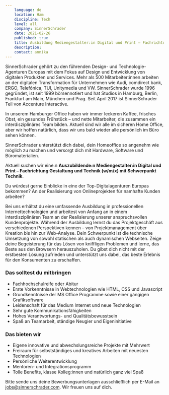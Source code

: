 ```yaml
---
    language: de
    location: Ham
    discipline: Tech
    level: all
    company: SinnerSchrader 
    date: 2021-02-26
    published: true
    title: Ausbildung Mediengestalter:in Digital und Print – Fachrichtung Gestaltung und Technik mit Schwerpunkt Technik
    description: 
    contact: annika
---
```


SinnerSchrader gehört zu den führenden Design- und Technologie-Agenturen Europas mit dem Fokus auf Design und Entwicklung von digitalen Produkten und Services. Mehr als 500 Mitarbeiter:innen arbeiten an der digitalen Transformation für Unternehmen wie Audi, comdirect bank, ERGO, Telefónica, TUI, Unitymedia und VW. SinnerSchrader wurde 1996 gegründet, ist seit 1999 börsennotiert und hat Studios in Hamburg, Berlin, Frankfurt am Main, München und Prag. Seit April 2017 ist SinnerSchrader Teil von Accenture Interactive.

In unserem Hamburger Office haben wir immer leckeren Kaffee, frisches Obst, ein gesundes Frühstück – und nette Mitarbeiter, die zusammen ein interdisziplinäres Team bilden. Aktuell sind wir alle im sicheren Home Office, aber wir hoffen natürlich, dass wir uns bald wieder alle persönlich im Büro sehen können. 

SinnerSchrader unterstützt dich dabei, dein Homeoffice so angenehm wie möglich zu machen und versorgt dich mit Hardware, Software und Büromaterialien.

Aktuell suchen wir eine:n **Auszubildende:n Mediengestalter:in Digital und Print – Fachrichtung Gestaltung und Technik (w/m/x) mit Schwerpunkt Technik**.

Du würdest gerne Einblicke in eine der Top-Digitalagenturen Europas bekommen? An der Realisierung von Onlineprojekten für namhafte Kunden arbeiten?

Bei uns erhältst du eine umfassende Ausbildung in professionellen Internettechnologien und arbeitest von Anfang an in einem interdisziplinären Team an der Realisierung unserer anspruchsvollen Kundenprojekte. Während der Ausbildung lernst du das Projektgeschäft aus verschiedenen Perspektiven kennen – von Projektmanagement über Kreation bis hin zur Web-Analyse. Dein Schwerpunkt ist die technische Umsetzung von sowohl statischen als auch dynamischen Webseiten. Zeige deine Begeisterung für das Lösen von kniffligen Problemen und lerne, das Beste aus den Browsern herauszuholen. Du gibst dich nicht mit der erstbesten Lösung zufrieden und unterstützt uns dabei, das beste Erlebnis für den Konsumenten zu erschaffen.

### Das solltest du mitbringen

- Fachhochschulreife oder Abitur
- Erste Vorkenntnisse in Webtechnologien wie HTML, CSS und Javascript
- Grundkenntnisse der MS Office Programme sowie einer gängigen Grafiksoftware
- Leidenschaft für das Medium Internet und neue Technologien
- Sehr gute Kommunikationsfähigkeiten
- Hohes Verantwortungs- und Qualitätsbewusstsein
- Spaß an Teamarbeit, ständige Neugier und Eigeninitiative

### Das bieten wir

- Eigene innovative und abwechslungsreiche Projekte mit Mehrwert
- Freiraum für selbstständiges und kreatives Arbeiten mit neuesten Technologien
- Persönliche Weiterentwicklung
- Mentoren- und Integrationsprogramm
- Tolle Benefits, klasse Kolleg:innen und natürlich ganz viel Spaß

Bitte sende uns deine Bewerbungsunterlagen ausschließlich per E-Mail an <jobs@sinnerschrader.com>. Wir freuen uns auf dich.
